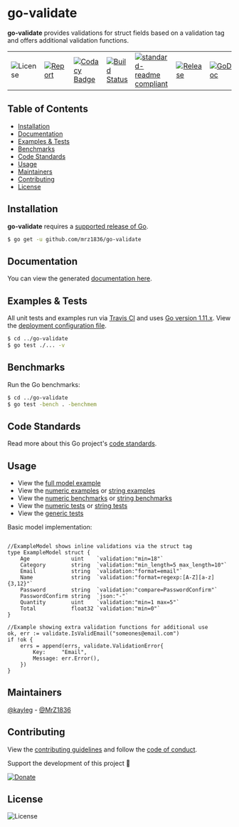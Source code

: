 # go-validate
**go-validate** provides validations for struct fields based on a validation tag and offers additional validation functions.

| | | | | | | |
|-|-|-|-|-|-|-|
| ![License](https://img.shields.io/github/license/mrz1836/go-validate.svg?style=flat) | [![Report](https://goreportcard.com/badge/github.com/mrz1836/go-validate?style=flat)](https://goreportcard.com/report/github.com/mrz1836/go-validate)  | [![Codacy Badge](https://api.codacy.com/project/badge/Grade/e25f7c37ecb246fba1cabf1000aa76a3)](https://www.codacy.com/app/mrz1818/go-validate?utm_source=github.com&amp;utm_medium=referral&amp;utm_content=mrz1836/go-validate&amp;utm_campaign=Badge_Grade) |  [![Build Status](https://travis-ci.com/mrz1836/go-validate.svg?branch=master)](https://travis-ci.com/mrz1836/go-validate)   |  [![standard-readme compliant](https://img.shields.io/badge/standard--readme-OK-green.svg?style=flat)](https://github.com/RichardLitt/standard-readme) | [![Release](https://img.shields.io/github/release-pre/mrz1836/go-validate.svg?style=flat)](https://github.com/mrz1836/go-validate/releases) | [![GoDoc](https://godoc.org/github.com/mrz1836/go-validate?status.svg&style=flat)](https://godoc.org/github.com/mrz1836/go-validate) |

## Table of Contents
- [Installation](https://github.com/mrz1836/go-validate#installation)
- [Documentation](https://github.com/mrz1836/go-validate#documentation)
- [Examples & Tests](https://github.com/mrz1836/go-validate#examples--tests)
- [Benchmarks](https://github.com/mrz1836/go-validate#benchmarks)
- [Code Standards](https://github.com/mrz1836/go-validate#code-standards)
- [Usage](https://github.com/mrz1836/go-validate#usage)
- [Maintainers](https://github.com/mrz1836/go-validate#maintainers)
- [Contributing](https://github.com/mrz1836/go-validate#contributing)
- [License](https://github.com/mrz1836/go-validate#license)

## Installation

**go-validate** requires a [supported release of Go](https://golang.org/doc/devel/release.html#policy).
```bash
$ go get -u github.com/mrz1836/go-validate
```

## Documentation
You can view the generated [documentation here](https://godoc.org/github.com/mrz1836/go-validate).

## Examples & Tests
All unit tests and examples run via [Travis CI](https://travis-ci.com/mrz1836/go-validate) and uses [Go version 1.11.x](https://golang.org/doc/go1.11). View the [deployment configuration file](https://github.com/mrz1836/go-validate/blob/master/.travis.yml).
```bash
$ cd ../go-validate
$ go test ./... -v
```

## Benchmarks
Run the Go benchmarks:
```bash
$ cd ../go-validate
$ go test -bench . -benchmem
```

## Code Standards
Read more about this Go project's [code standards](https://github.com/mrz1836/go-validate/blob/master/CODE_STANDARDS.md).

## Usage
- View the [full model example](https://github.com/mrz1836/go-validate/blob/master/examples/model/customer.go)
- View the [numeric examples](https://github.com/mrz1836/go-validate/blob/master/numeric_test.go) or [string examples](https://github.com/mrz1836/go-validate/blob/master/string_test.go)
- View the [numeric benchmarks](https://github.com/mrz1836/go-validate/blob/master/numeric_test.go) or [string benchmarks](https://github.com/mrz1836/go-validate/blob/master/string_test.go)
- View the [numeric tests](https://github.com/mrz1836/go-validate/blob/master/numeric_test.go) or [string tests](https://github.com/mrz1836/go-validate/blob/master/string_test.go)
- View the [generic tests](https://github.com/mrz1836/go-validate/blob/master/validate_test.go)

Basic model implementation:
```golang

//ExampleModel shows inline validations via the struct tag
type ExampleModel struct {
    Age             uint    `validation:"min=18"`
    Category        string  `validation:"min_length=5 max_length=10"`
    Email           string  `validation:"format=email"`
    Name            string  `validation:"format=regexp:[A-Z][a-z]{3,12}"`
    Password        string  `validation:"compare=PasswordConfirm"`
    PasswordConfirm string  `json:"-"`
    Quantity        uint    `validation:"min=1 max=5"`
    Total           float32 `validation:"min=0"`
}

//Example showing extra validation functions for additional use
ok, err := validate.IsValidEmail("someones@email.com")
if !ok {
    errs = append(errs, validate.ValidationError{
        Key:     "Email",
        Message: err.Error(),
    })
}
```

## Maintainers

[@kayleg](https://github.com/kayleg) - [@MrZ1836](https://github.com/mrz1836)

## Contributing

View the [contributing guidelines](https://github.com/mrz1836/go-validate/blob/master/CONTRIBUTING.md) and follow the [code of conduct](https://github.com/mrz1836/go-validate/blob/master/CODE_OF_CONDUCT.md).

Support the development of this project 🙏

[![Donate](https://img.shields.io/badge/donate-bitcoin%20cash-brightgreen.svg)](https://mrz1818.com/?tab=tips&af=go-validate)

## License

![License](https://img.shields.io/github/license/mrz1836/go-validate.svg?style=flat)
